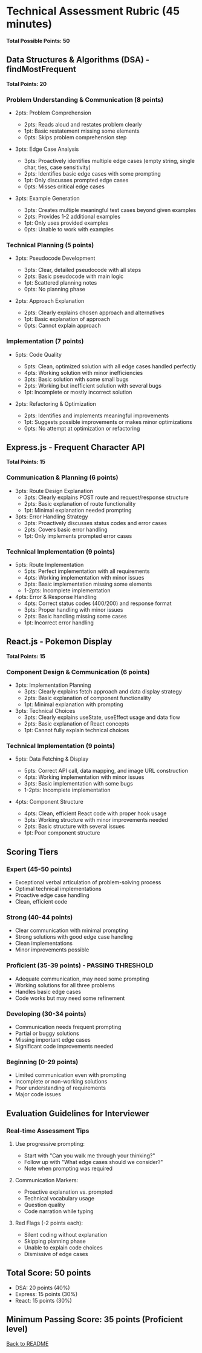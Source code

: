 # Technical Assessment Rubric (45 minutes)

**Total Possible Points: 50**

## Data Structures & Algorithms (DSA) - findMostFrequent

**Total Points: 20**

### Problem Understanding & Communication (8 points)

- 2pts: Problem Comprehension
  * 2pts: Reads aloud and restates problem clearly
  * 1pt: Basic restatement missing some elements
  * 0pts: Skips problem comprehension step

- 3pts: Edge Case Analysis
  * 3pts: Proactively identifies multiple edge cases (empty string, single char, ties, case sensitivity)
  * 2pts: Identifies basic edge cases with some prompting
  * 1pt: Only discusses prompted edge cases
  * 0pts: Misses critical edge cases

- 3pts: Example Generation
  * 3pts: Creates multiple meaningful test cases beyond given examples
  * 2pts: Provides 1-2 additional examples
  * 1pt: Only uses provided examples
  * 0pts: Unable to work with examples

### Technical Planning (5 points)

- 3pts: Pseudocode Development
  * 3pts: Clear, detailed pseudocode with all steps
  * 2pts: Basic pseudocode with main logic
  * 1pt: Scattered planning notes
  * 0pts: No planning phase

- 2pts: Approach Explanation
  * 2pts: Clearly explains chosen approach and alternatives
  * 1pt: Basic explanation of approach
  * 0pts: Cannot explain approach

### Implementation (7 points)

- 5pts: Code Quality
  * 5pts: Clean, optimized solution with all edge cases handled perfectly
  * 4pts: Working solution with minor inefficiencies
  * 3pts: Basic solution with some small bugs
  * 2pts: Working but inefficient solution with several bugs
  * 1pt: Incomplete or mostly incorrect solution

- 2pts: Refactoring & Optimization
  * 2pts: Identifies and implements meaningful improvements
  * 1pt: Suggests possible improvements or makes minor optimizations
  * 0pts: No attempt at optimization or refactoring

## Express.js - Frequent Character API

**Total Points: 15**

### Communication & Planning (6 points)

- 3pts: Route Design Explanation
  * 3pts: Clearly explains POST route and request/response structure
  * 2pts: Basic explanation of route functionality
  * 1pt: Minimal explanation needed prompting
- 3pts: Error Handling Strategy
  * 3pts: Proactively discusses status codes and error cases
  * 2pts: Covers basic error handling
  * 1pt: Only implements prompted error cases

### Technical Implementation (9 points)

- 5pts: Route Implementation
  * 5pts: Perfect implementation with all requirements
  * 4pts: Working implementation with minor issues
  * 3pts: Basic implementation missing some elements
  * 1-2pts: Incomplete implementation
- 4pts: Error & Response Handling
  * 4pts: Correct status codes (400/200) and response format
  * 3pts: Proper handling with minor issues
  * 2pts: Basic handling missing some cases
  * 1pt: Incorrect error handling

## React.js - Pokemon Display

**Total Points: 15**

### Component Design & Communication (6 points)
- 3pts: Implementation Planning
  * 3pts: Clearly explains fetch approach and data display strategy
  * 2pts: Basic explanation of component functionality
  * 1pt: Minimal explanation with prompting
- 3pts: Technical Choices
  * 3pts: Clearly explains useState, useEffect usage and data flow
  * 2pts: Basic explanation of React concepts
  * 1pt: Cannot fully explain technical choices

### Technical Implementation (9 points)

- 5pts: Data Fetching & Display
  * 5pts: Correct API call, data mapping, and image URL construction
  * 4pts: Working implementation with minor issues
  * 3pts: Basic implementation with some bugs
  * 1-2pts: Incomplete implementation

- 4pts: Component Structure
  * 4pts: Clean, efficient React code with proper hook usage
  * 3pts: Working structure with minor improvements needed
  * 2pts: Basic structure with several issues
  * 1pt: Poor component structure

## Scoring Tiers

### Expert (45-50 points)

- Exceptional verbal articulation of problem-solving process
- Optimal technical implementations
- Proactive edge case handling
- Clean, efficient code

### Strong (40-44 points)

- Clear communication with minimal prompting
- Strong solutions with good edge case handling
- Clean implementations
- Minor improvements possible

### Proficient (35-39 points) - PASSING THRESHOLD

- Adequate communication, may need some prompting
- Working solutions for all three problems
- Handles basic edge cases
- Code works but may need some refinement

### Developing (30-34 points)

- Communication needs frequent prompting
- Partial or buggy solutions
- Missing important edge cases
- Significant code improvements needed

### Beginning (0-29 points)

- Limited communication even with prompting
- Incomplete or non-working solutions
- Poor understanding of requirements
- Major code issues

## Evaluation Guidelines for Interviewer

### Real-time Assessment Tips

1. Use progressive prompting:
   - Start with "Can you walk me through your thinking?"
   - Follow up with "What edge cases should we consider?"
   - Note when prompting was required

2. Communication Markers:
   - Proactive explanation vs. prompted
   - Technical vocabulary usage
   - Question quality
   - Code narration while typing

3. Red Flags (-2 points each):
   - Silent coding without explanation
   - Skipping planning phase
   - Unable to explain code choices
   - Dismissive of edge cases

## Total Score: 50 points

- DSA: 20 points (40%)
- Express: 15 points (30%)
- React: 15 points (30%)

## Minimum Passing Score: 35 points (Proficient level)

[Back to README](../readme.md)

